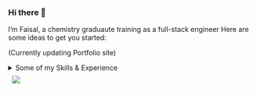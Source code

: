 ### Hi there 👋

I’m Faisal, a chemistry graduaute training as a full-stack engineer
Here are some ideas to get you started:

(Currently updating Portfolio site)

<details>
<summary>Some of my Skills & Experience</summary>

[](https://img.shields.io/badge/Style-CSS-informational?style=flat&logo=css3&logoColor=white&color=4AB197)
![](https://img.shields.io/badge/Code-React-informational?style=flat&logo=react&logoColor=white&color=4AB197)
![](https://img.shields.io/badge/Code-Redux-informational?style=flat&logo=Redux&logoColor=white&color=4AB197)

...
</details>

<img align="center" style="margin:0.5rem" src="https://github-readme-stats.vercel.app/api?username=FaisalY12&show_icons=true&hide_border=true&&count_private=true&include_all_commits=true" />



<!--
**FaisalY12/FaisalY12** is a ✨ _special_ ✨ repository because its `README.md` (this file) appears on your GitHub profile.

I’m Faisal, a chemistry graduaute training as a full-stack engineer
Here are some ideas to get you started:

(Currently updating Portfolio site)
-->
